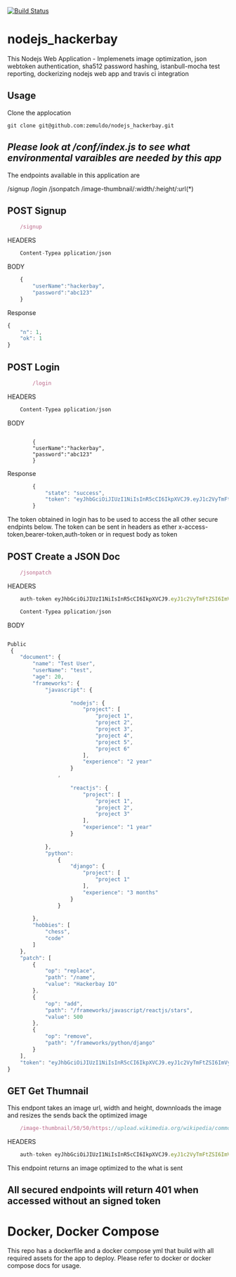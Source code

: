 [![Build Status](https://travis-ci.org/zemuldo/nodejs_hackerbay.svg?branch=master)](https://travis-ci.org/zemuldo/nodejs_hackerbay)

# nodejs_hackerbay

This Nodejs Web Application - Implemenets image optimization, json webtoken authentication, sha512 password hashing, istanbull-mocha test reporting, dockerizing nodejs web app and travis ci integration

## Usage

Clone the applocation

```unix
git clone git@github.com:zemuldo/nodejs_hackerbay.git

```

## *Please look at /conf/index.js to see what environmental varaibles are needed by this app*

The endpoints available in this application are 

/signup
/login
/jsonpatch
/image-thumbnail/:width/:height/:url(*)

## POST Signup
```javascript
    /signup
```
HEADERS
```javascript
    Content-Typea pplication/json
```
BODY

```javascript
    {
        "userName":"hackerbay",
        "password":"abc123"
    }

```

Response 

```javascript
{
    "n": 1,
    "ok": 1
}
```

## POST Login

```javascript
        /login
```

HEADERS

```javascript
    Content-Typea pplication/json
```

BODY

```

        {
        "userName":"hackerbay",
        "password":"abc123"
        }
```

Response

```javascript
        {
            "state": "success",
            "token": "eyJhbGciOiJIUzI1NiIsInR5cCI6IkpXVCJ9.eyJ1c2VyTmFtZSI6ImhhY2tlcmJheSIsImlhdCI6MTUyNDA3NTMyNX0.1Pf1gywMnWsJ10OR8SFK1oxj4MizhBM_vtNCNL4SwCc"
        }

```

The token obtained in login has to be used to access the all other secure endpints below.
The token can be sent in headers as ether x-access-token,bearer-token,auth-token or in request body as token

## POST Create a JSON Doc

```javascript
    /jsonpatch
```

HEADERS

```javascript
    auth-token eyJhbGciOiJIUzI1NiIsInR5cCI6IkpXVCJ9.eyJ1c2VyTmFtZSI6ImVyZXJlcmVyIiwiaWF0IjoxNTIzOTIzNDYyfQ.wVTwpAbpS2SGqEmH-e2ExmIK5p9V0Rfs0x6VjuEscMY
```

```javascript
    Content-Typea pplication/json
```
BODY

```javascript

Public
 {
    "document": {
        "name": "Test User",
        "userName": "test",
        "age": 20,
        "frameworks": {
            "javascript": {
                
                    "nodejs": {
                        "project": [
                            "project 1",
                            "project 2",
                            "project 3",
                            "project 4",
                            "project 5",
                            "project 6"
                        ],
                        "experience": "2 year"
                    }
                ,
                
                    "reactjs": {
                        "project": [
                            "project 1",
                            "project 2",
                            "project 3"
                        ],
                        "experience": "1 year"
                    }
                
            },
            "python": 
                {
                    "django": {
                        "project": [
                            "project 1"
                        ],
                        "experience": "3 months"
                    }
                }
            
        },
        "hobbies": [
            "chess",
            "code"
        ]
    },
    "patch": [
        {
            "op": "replace",
            "path": "/name",
            "value": "Hackerbay IO"
        },
        {
            "op": "add",
            "path": "/frameworks/javascript/reactjs/stars",
            "value": 500
        },
        {
            "op": "remove",
            "path": "/frameworks/python/django"
        }
    ],
    "token": "eyJhbGciOiJIUzI1NiIsInR5cCI6IkpXVCJ9.eyJ1c2VyTmFtZSI6ImVyZXJlcmVyIiwiaWF0IjoxNTIzOTI1MTU4fQ.V4GoyBt9H3Amz0jgn15HVo3nX5HVtGlH_vKUQ8nDDE4"
}
```

## GET Get Thumnail

This endpont takes an image url, width and height, downnloads the image and resizes the sends back the optimized image

```javascript
    /image-thumbnail/50/50/https://upload.wikimedia.org/wikipedia/commons/d/d9/HackerBay_Logo.png
```

HEADERS

```javascript
    auth-token eyJhbGciOiJIUzI1NiIsInR5cCI6IkpXVCJ9.eyJ1c2VyTmFtZSI6ImVyZXJlcmVyIiwiaWF0IjoxNTIzOTIzNDYyfQ.wVTwpAbpS2SGqEmH-e2ExmIK5p9V0Rfs0x6VjuEscMY
```

This endpoint returns an image optimized to the what is sent

## All secured endpoints will return 401 when accessed without an signed token

# Docker, Docker Compose

This repo has a dockerfile and a docker compose yml that build with all required assets for the app to deploy.
Please refer to docker or docker compose docs for usage.